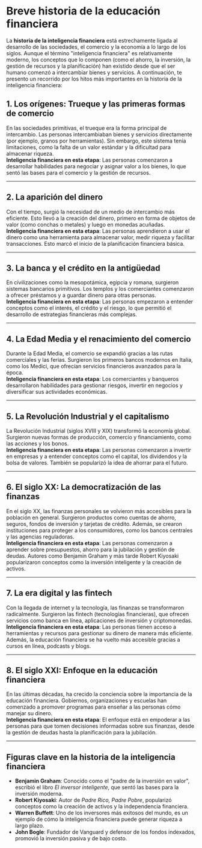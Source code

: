 # Breve historia de la educación financiera

La **historia de la inteligencia financiera** está estrechamente ligada al desarrollo de las sociedades, el comercio y la economía a lo largo de los siglos. Aunque el término "inteligencia financiera" es relativamente moderno, los conceptos que lo componen (como el ahorro, la inversión, la gestión de recursos y la planificación) han existido desde que el ser humano comenzó a intercambiar bienes y servicios. A continuación, te presento un recorrido por los hitos más importantes en la historia de la inteligencia financiera:

## **1. Los orígenes: Trueque y las primeras formas de comercio**

En las sociedades primitivas, el trueque era la forma principal de intercambio. Las personas intercambiaban bienes y servicios directamente (por ejemplo, granos por herramientas). Sin embargo, este sistema tenía limitaciones, como la falta de un valor estándar y la dificultad para almacenar riqueza.  
**Inteligencia financiera en esta etapa**: Las personas comenzaron a desarrollar habilidades para negociar y asignar valor a los bienes, lo que sentó las bases para el comercio y la gestión de recursos.

---

## **2. La aparición del dinero**

Con el tiempo, surgió la necesidad de un medio de intercambio más eficiente. Esto llevó a la creación del dinero, primero en forma de objetos de valor (como conchas o metales) y luego en monedas acuñadas.  
**Inteligencia financiera en esta etapa**: Las personas aprendieron a usar el dinero como una herramienta para almacenar valor, medir riqueza y facilitar transacciones. Esto marcó el inicio de la planificación financiera básica.

---

## **3. La banca y el crédito en la antigüedad**

En civilizaciones como la mesopotámica, egipcia y romana, surgieron sistemas bancarios primitivos. Los templos y los comerciantes comenzaron a ofrecer préstamos y a guardar dinero para otras personas.  
**Inteligencia financiera en esta etapa**: Las personas empezaron a entender conceptos como el interés, el crédito y el riesgo, lo que permitió el desarrollo de estrategias financieras más complejas.

---

## **4. La Edad Media y el renacimiento del comercio**

Durante la Edad Media, el comercio se expandió gracias a las rutas comerciales y las ferias. Surgieron los primeros bancos modernos en Italia, como los Medici, que ofrecían servicios financieros avanzados para la época.  
**Inteligencia financiera en esta etapa**: Los comerciantes y banqueros desarrollaron habilidades para gestionar riesgos, invertir en negocios y diversificar sus actividades económicas.

---

## **5. La Revolución Industrial y el capitalismo**

La Revolución Industrial (siglos XVIII y XIX) transformó la economía global. Surgieron nuevas formas de producción, comercio y financiamiento, como las acciones y los bonos.  
**Inteligencia financiera en esta etapa**: Las personas comenzaron a invertir en empresas y a entender conceptos como el capital, los dividendos y la bolsa de valores. También se popularizó la idea de ahorrar para el futuro.

---

## **6. El siglo XX: La democratización de las finanzas**

En el siglo XX, las finanzas personales se volvieron más accesibles para la población en general. Surgieron productos como cuentas de ahorro, seguros, fondos de inversión y tarjetas de crédito. Además, se crearon instituciones para proteger a los consumidores, como los bancos centrales y las agencias reguladoras.  
**Inteligencia financiera en esta etapa**: Las personas comenzaron a aprender sobre presupuestos, ahorro para la jubilación y gestión de deudas. Autores como Benjamin Graham y más tarde Robert Kiyosaki popularizaron conceptos como la inversión inteligente y la creación de activos.

---

## **7. La era digital y las fintech**

Con la llegada de internet y la tecnología, las finanzas se transformaron radicalmente. Surgieron las fintech (tecnologías financieras), que ofrecen servicios como banca en línea, aplicaciones de inversión y criptomonedas.  
**Inteligencia financiera en esta etapa**: Las personas tienen acceso a herramientas y recursos para gestionar su dinero de manera más eficiente. Además, la educación financiera se ha vuelto más accesible gracias a cursos en línea, podcasts y blogs.

---

## **8. El siglo XXI: Enfoque en la educación financiera**

En las últimas décadas, ha crecido la conciencia sobre la importancia de la educación financiera. Gobiernos, organizaciones y escuelas han comenzado a promover programas para enseñar a las personas cómo manejar su dinero.  
**Inteligencia financiera en esta etapa**: El enfoque está en empoderar a las personas para que tomen decisiones informadas sobre sus finanzas, desde la gestión de deudas hasta la planificación para la jubilación.

---

## **Figuras clave en la historia de la inteligencia financiera**

- **Benjamin Graham**: Conocido como el "padre de la inversión en valor", escribió el libro *El inversor inteligente*, que sentó las bases para la inversión moderna.
- **Robert Kiyosaki**: Autor de *Padre Rico, Padre Pobre*, popularizó conceptos como la creación de activos y la independencia financiera.
- **Warren Buffett**: Uno de los inversores más exitosos del mundo, es un ejemplo de cómo la inteligencia financiera puede generar riqueza a largo plazo.
- **John Bogle**: Fundador de Vanguard y defensor de los fondos indexados, promovió la inversión pasiva y de bajo costo.
